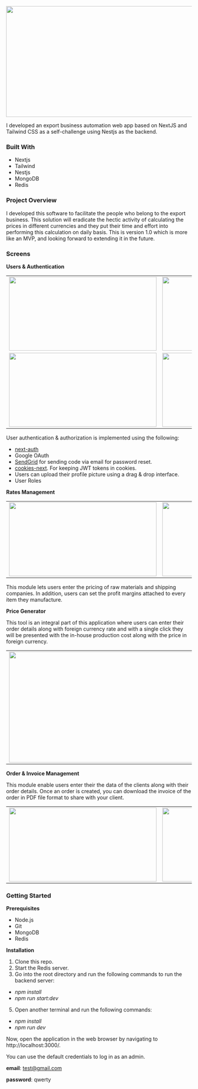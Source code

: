 <img src="https://github.com/mustafabutt/export_intelligence/blob/main/screens/rates.png" width="600px" height="300" />
<p>I developed an export business automation web app based on NextJS and Tailwind CSS as a self-challenge using Nestjs as the backend.</p>

### Built With
- Nextjs
- Tailwind
- Nestjs
- MongoDB
- Redis
  

### Project Overview
I developed this software to facilitate the people who belong to the export business. This solution will eradicate the hectic activity of calculating the prices in different currencies and they put their time and effort into performing this calculation on daily basis. This is version 1.0 which is more like an MVP, and looking forward to extending it in the future.

### Screens 
**Users & Authentication**

<table>
  <tr>
    <td><img src="https://github.com/mustafabutt/export_intelligence/blob/main/screens/signin.png" width="400px" height="200" /></td>
        <td><img src="https://github.com/mustafabutt/export_intelligence/blob/main/screens/signup.png" width="400px" height="200" /></td>
        <td><img src="https://github.com/mustafabutt/export_intelligence/blob/main/screens/forget.png" width="400px" height="200" /></td>
  </tr>
  <td><img src="https://github.com/mustafabutt/export_intelligence/blob/main/screens/users.png" width="400px" height="200" /></td>
        <td><img src="https://github.com/mustafabutt/export_intelligence/blob/main/screens/profile.png" width="400px" height="200" /></td>
        <td><img src="https://github.com/mustafabutt/export_intelligence/blob/main/screens/upload.png" width="400px" height="200" /></td>
  </tr>
</table>
<p>User authentication & authorization is implemented using the following:</p>

- <a href="https://next-auth.js.org/getting-started/example">next-auth</a>
- Google OAuth
- <a href="https://sendgrid.com/en-us">SendGrid</a> for sending code via email for password reset.
- <a href="https://www.npmjs.com/package/cookies-next">cookies-next</a>. For keeping JWT tokens in cookies.
- Users can upload their profile picture using a drag & drop interface.
- User Roles


**Rates Management**

<table>
  <tr>
    <td><img src="https://github.com/mustafabutt/export_intelligence/blob/main/screens/rates.png" width="400px" height="200" /></td>
        <td><img src="https://github.com/mustafabutt/export_intelligence/blob/main/screens/items.png" width="400px" height="200" /></td>
        <td><img src="https://github.com/mustafabutt/export_intelligence/blob/main/screens/CM.png" width="400px" height="200" /></td>
        <td><img src="https://github.com/mustafabutt/export_intelligence/blob/main/screens/shipping.png" width="400px" height="200" /></td>
</table>

This module lets users enter the pricing of raw materials and shipping companies. In addition, users can set the profit margins attached to every item they manufacture.

**Price Generator**

This tool is an integral part of this application where users can enter their order details along with foreign currency rate and with a single click they will be presented with the in-house production cost along with the price in foreign currency. 
<table>
  <tr>
    <td><img src="https://github.com/mustafabutt/export_intelligence/blob/main/screens/price.png" width="600px" height="300" /></td>
    <td><img src="https://github.com/mustafabutt/export_intelligence/blob/main/screens/calculate.png" width="350px" height="200" /></td>
</table>

**Order & Invoice Management**

This module enable users enter their the data of the clients along with their order details. Once an order is created, you can download the invoice of the order in PDF file format to share with your client.  

<table>
  <tr>
    <td><img src="https://github.com/mustafabutt/export_intelligence/blob/main/screens/OM.png" width="400px" height="200" /></td>
<td><img src="https://github.com/mustafabutt/export_intelligence/blob/main/screens/OL.png" width="400px" height="200" /></td>
    <td><img src="https://github.com/mustafabutt/export_intelligence/blob/main/screens/CO.png" width="400px" height="200" /></td>
        <td><img src="https://github.com/mustafabutt/export_intelligence/blob/main/screens/invoices.png" width="400px" height="200" /></td>
</table>

 ### Getting Started

 **Prerequisites**

 - Node.js
 - Git
 - MongoDB
 - Redis

**Installation**

1. Clone this repo.
3. Start the Redis server.
4. Go into the root directory and run the following commands to run the backend server:
- _npm install_ 
- _npm run start:dev_
5. Open another terminal and run the following commands:
- _npm install_
- _npm run dev_
<p>Now, open the application in the web browser by navigating to http://localhost:3000/.</p>

<p>You can use the default credentials to log in as an admin.</p>

**email**: test@gmail.com

**password**: qwerty




